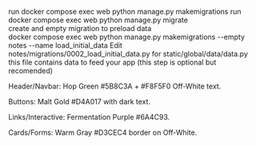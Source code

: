 run  docker compose exec web  python manage.py  makemigrations
run  docker compose exec web  python manage.py  migrate     
create and empty migration to preload data   
 docker compose exec web python manage.py makemigrations --empty notes --name load_initial_data
Edit notes/migrations/0002_load_initial_data.py
for static/global/data/data.py this file contains data to feed your app (this step is optional but recomended)


Header/Navbar: Hop Green #5B8C3A + #F8F5F0 Off-White text.

Buttons: Malt Gold #D4A017 with dark text.

Links/Interactive: Fermentation Purple #6A4C93.

Cards/Forms: Warm Gray #D3CEC4 border on Off-White.



